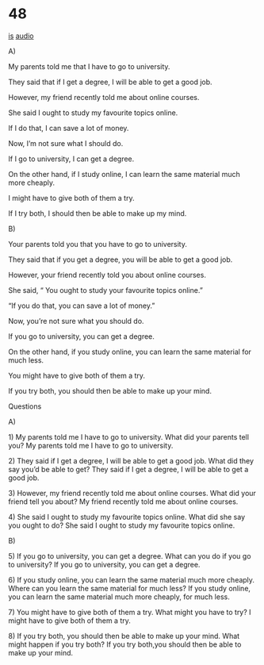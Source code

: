 # 48

[is](../is/story_48.md)
[audio](../audio/story_48.mp3)

A\)

My parents told me that I have to go to university.

They said that if I get a degree, I will be able to get a good job.

However, my friend recently told me about online courses.

She said I ought to study my favourite topics online.

If I do that, I can save a lot of money.

Now, I’m not sure what I should do.

If I go to university, I can get a degree.

On the other hand, if I study online, I can learn the same material much
more cheaply.

I might have to give both of them a try.

If I try both, I should then be able to make up my mind.

B\)

Your parents told you that you have to go to university.

They said that if you get a degree, you will be able to get a good job.

However, your friend recently told you about online courses.

She said, “ You ought to study your favourite topics online.”

“If you do that, you can save a lot of money.”

Now, you’re not sure what you should do.

If you go to university, you can get a degree.

On the other hand, if you study online, you can learn the same material
for much less.

You might have to give both of them a try.

If you try both, you should then be able to make up your mind.

Questions

A\)

1\) My parents told me I have to go to university. What did your parents
tell you? My parents told me I have to go to university.

2\) They said if I get a degree, I will be able to get a good job. What
did they say you’d be able to get? They said if I get a degree, I will
be able to get a good job.

3\) However, my friend recently told me about online courses. What did
your friend tell you about? My friend recently told me about online
courses.

4\) She said I ought to study my favourite topics online. What did she
say you ought to do? She said I ought to study my favourite topics
online.

B\)

5\) If you go to university, you can get a degree. What can you do if
you go to university? If you go to university, you can get a degree.

6\) If you study online, you can learn the same material much more
cheaply. Where can you learn the same material for much less? If you
study online, you can learn the same material much more cheaply, for
much less.

7\) You might have to give both of them a try. What might you have to
try? I might have to give both of them a try.

8\) If you try both, you should then be able to make up your mind. What
might happen if you try both? If you try both,you should then be able to
make up your mind.
